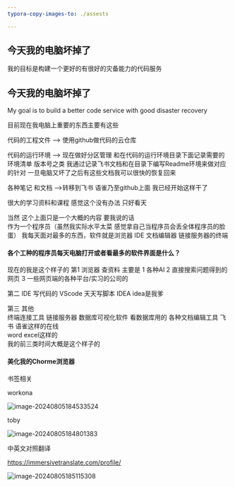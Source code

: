 ```yaml
---
typora-copy-images-to: ./assests

---
```


## 今天我的电脑坏掉了

我的目标是构建一个更好的有很好的灾备能力的代码服务    

## 今天我的电脑坏掉了

My goal is to build a better code service with good disaster recovery

目前现在我电脑上重要的东西主要有这些 

代码的工程文件     --> 使用github做代码的云仓库

代码的运行环境     --> 现在做好分区管理  和在代码的运行环境目录下面记录需要的环境清单  版本号之类  我通过记录飞书文档和在目录下编写Readme环境来做对应的针对  一旦电脑又坏了之后有这些文档我可以很快的恢复回来

各种笔记  和文档 -->转移到飞书   语雀乃至github上面    我已经开始这样干了

很大的学习资料和课程  感觉这个没有办法    只好看天

当然  这个上面只是一个大概的内容   要我说的话  
作为一个程序员（虽然我实际水平太菜  感觉拿自己当程序员会丢全体程序员的脸蛋）  我每天面对最多的东西，软件就是浏览器     IDE    文档编辑器  链接服务器的终端

#### 各个工种的程序员每天电脑打开或者看最多的软件界面是什么？

现在的我是这个样子的
第1 浏览器    查资料   主要是
1   各种AI 
2   直接搜索问题得到的网页
3    一些网页端的各种平台/实习的公司的

第二  IDE   写代码的 
VScode   天天写脚本
IDEA   idea是我爹

第三  其他  
终端连接工具  链接服务器
数据库可视化软件  看数据库用的
各种文档编辑工具    飞书  语雀这样的在线   
                    word  excel这样的  
我的前三类时间大概是这个样子的 



#### 美化我的Chorme浏览器

书签相关

workona

![image-20240805184533524](https://github.com/AHUA-Official/TAEveryday/blob/master/assests/image-20240805184533524.png)

toby

![image-20240805184801383](/image-20240805184801383.png)

中英文对照翻译

https://immersivetranslate.com/profile/

![image-20240805185115308](/image-20240805185115308.png)